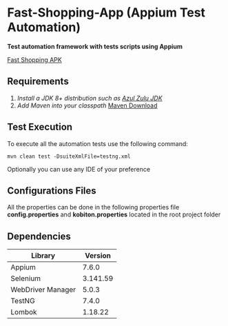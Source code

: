 # Fast-Shopping-App (Appium Test Automation)

**Test automation framework with tests scripts using Appium**

[Fast Shopping APK](https://f-droid.org/repo/me.wolszon.fastshopping_23.apk)

## Requirements

1. *Install a JDK 8+ distribution such as  [Azul Zulu JDK](https://www.azul.com/downloads/?package=jdk)*
2. *Add Maven into your classpath* [Maven Download](https://maven.apache.org/download.cgi)



## Test Execution

To execute all the automation tests use the following command:

    mvn clean test -DsuiteXmlFile=testng.xml

Optionally you can use any IDE of  your preference


## Configurations Files

All the properties can be done in the following  properties file **config.properties** and **kobiton.properties**
located in the root project folder

## Dependencies

| Library| Version |
|--|--|
|Appium|  7.6.0|
|Selenium  |  3.141.59|
|WebDriver Manager| 5.0.3 |
|TestNG	   | 7.4.0	 |
|Lombok| 1.18.22|








